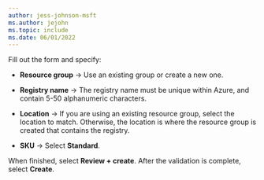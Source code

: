 ```yaml
---
author: jess-johnson-msft
ms.author: jejohn
ms.topic: include
ms.date: 06/01/2022
---
```


Fill out the form and specify:

* **Resource group** &rarr; Use an existing group or create a new one.

* **Registry name** &rarr; The registry name must be unique within Azure, and contain 5-50 alphanumeric characters. 

* **Location** &rarr; If you are using an existing resource group, select the location to match. Otherwise, the location is where the resource group is created that contains the registry.

* **SKU** &rarr; Select **Standard**.

When finished, select **Review + create**. After the validation is complete, select **Create**.

